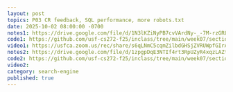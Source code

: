 ```yaml
---
layout: post
topics: P03 CR feedback, SQL performance, more robots.txt
date: 2025-10-02 08:00:00 -0700
notes1: https://drive.google.com/file/d/1N3lKZiNyPB7cvVArdNy-_-7M-rzGRLw5/view?usp=sharing
code1: https://github.com/usf-cs272-f25/inclass/tree/main/week07/section01
video1: https://usfca.zoom.us/rec/share/s6qLNmC5cqmZilbdGHSjZVRUWpfGIrAOu4PoTCXDli-VrWWuvaNgdpjFALp8VaB3.-7Ob-rrSpUuhuTpO
notes2: https://drive.google.com/file/d/1zpgpDqE3NTIf4rt3RpUZyR4xqzLAZt6W/view?usp=sharing
code2: https://github.com/usf-cs272-f25/inclass/tree/main/week07/section02
video2: 
category: search-engine
published: true
---
```

